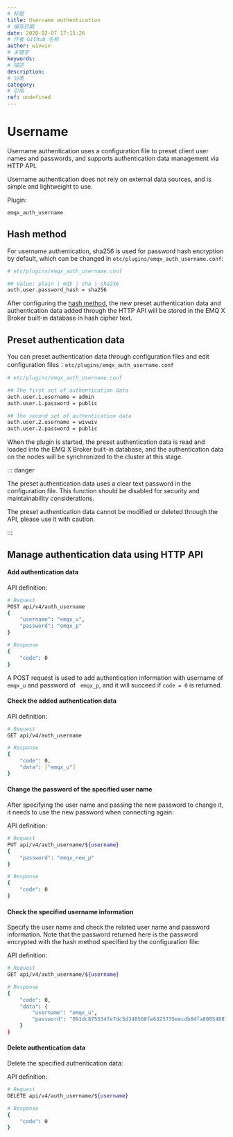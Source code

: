 ```yaml
---
# 标题
title: Username authentication
# 编写日期
date: 2020-02-07 17:15:26
# 作者 Github 名称
author: wivwiv
# 关键字
keywords:
# 描述
description:
# 分类
category: 
# 引用
ref: undefined
---
```


# Username

Username authentication uses a configuration file to preset client user names and passwords, and supports authentication data management via HTTP API.

Username authentication does not rely on external data sources, and is simple and lightweight to use.

Plugin:

```bash
emqx_auth_username
```



## Hash method

For username authentication, sha256 is used for password hash encryption by default, which can be changed in `etc/plugins/emqx_auth_username.conf`:

```bash
# etc/plugins/emqx_auth_username.conf

## Value: plain | md5 | sha | sha256 
auth.user.password_hash = sha256
```

After configuring the [hash method](./auth.md#password-salting-rules-and-hash-methods), the new preset authentication data and authentication data added through the HTTP API will be stored in the EMQ X Broker built-in database in hash cipher text. 


## Preset authentication data

You can preset authentication data through configuration files and edit configuration files：`etc/plugins/emqx_auth_username.conf`

```bash
# etc/plugins/emqx_auth_username.conf

## The first set of authentication data
auth.user.1.username = admin
auth.user.1.password = public

## The second set of authentication data
auth.user.2.username = wivwiv
auth.user.2.password = public
```

When the plugin is started, the preset authentication data is read and loaded into the EMQ X Broker built-in database, and the authentication data on the nodes will be synchronized to the cluster at this stage.

<!-- TODO 补充加载规则 -->

::: danger 

The preset authentication data uses a clear text password in the configuration file. This function should be disabled for security and maintainability considerations.

The preset authentication data cannot be modified or deleted through the API, please use it with caution.

:::



## Manage authentication data using HTTP API

#### Add authentication data

API definition:

```bash
# Request
POST api/v4/auth_username
{
    "username": "emqx_u",
    "password": "emqx_p"
}

# Response
{
    "code": 0
}
```

A POST request is used to add authentication information with username of `emqx_u` and password of ` emqx_p`, and it will succeed if  `code = 0` is returned.



#### Check the added authentication data

API definition:

```bash
# Request
GET api/v4/auth_username

# Response
{
    "code": 0,
    "data": ["emqx_u"]
}
```



#### Change the password of the specified user name

After specifying the user name and passing the new password to change it, it needs to use the new password when connecting again:

API definition:

```bash
# Request
PUT api/v4/auth_username/${username}
{
    "password": "emqx_new_p"
}

# Response
{
    "code": 0
}
```



#### Check the specified username information

Specify the user name and check the related user name and password information. Note that the password returned here is the password encrypted with the hash method specified by the configuration file:

API definition:

```bash
# Request
GET api/v4/auth_username/${username}

# Response
{
    "code": 0,
    "data": {
        "username": "emqx_u",
        "password": "091dc8753347e7dc5d348508fe6323735eecdb84fa800548870158117af8a0c0"
    }
}
```




#### Delete authentication data

Delete the specified authentication data:

API definition:

```bash
# Request
DELETE api/v4/auth_username/${username}

# Response
{
    "code": 0
}
```


<!-- TODO: 引用 HTTP API -->
